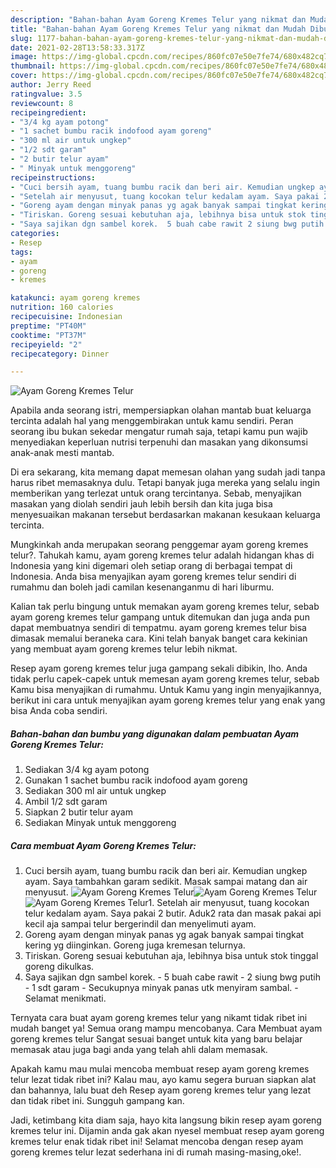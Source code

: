 ```yaml
---
description: "Bahan-bahan Ayam Goreng Kremes Telur yang nikmat dan Mudah Dibuat"
title: "Bahan-bahan Ayam Goreng Kremes Telur yang nikmat dan Mudah Dibuat"
slug: 1177-bahan-bahan-ayam-goreng-kremes-telur-yang-nikmat-dan-mudah-dibuat
date: 2021-02-28T13:58:33.317Z
image: https://img-global.cpcdn.com/recipes/860fc07e50e7fe74/680x482cq70/ayam-goreng-kremes-telur-foto-resep-utama.jpg
thumbnail: https://img-global.cpcdn.com/recipes/860fc07e50e7fe74/680x482cq70/ayam-goreng-kremes-telur-foto-resep-utama.jpg
cover: https://img-global.cpcdn.com/recipes/860fc07e50e7fe74/680x482cq70/ayam-goreng-kremes-telur-foto-resep-utama.jpg
author: Jerry Reed
ratingvalue: 3.5
reviewcount: 8
recipeingredient:
- "3/4 kg ayam potong"
- "1 sachet bumbu racik indofood ayam goreng"
- "300 ml air untuk ungkep"
- "1/2 sdt garam"
- "2 butir telur ayam"
- " Minyak untuk menggoreng"
recipeinstructions:
- "Cuci bersih ayam, tuang bumbu racik dan beri air. Kemudian ungkep ayam. Saya tambahkan garam sedikit. Masak sampai matang dan air menyusut."
- "Setelah air menyusut, tuang kocokan telur kedalam ayam. Saya pakai 2 butir. Aduk2 rata dan masak pakai api kecil aja sampai telur bergerindil dan menyelimuti ayam."
- "Goreng ayam dengan minyak panas yg agak banyak sampai tingkat kering yg diinginkan. Goreng juga kremesan telurnya."
- "Tiriskan. Goreng sesuai kebutuhan aja, lebihnya bisa untuk stok tinggal goreng dikulkas."
- "Saya sajikan dgn sambel korek.  5 buah cabe rawit 2 siung bwg putih 1 sdt garam Secukupnya minyak panas utk menyiram sambal.  Selamat menikmati."
categories:
- Resep
tags:
- ayam
- goreng
- kremes

katakunci: ayam goreng kremes 
nutrition: 160 calories
recipecuisine: Indonesian
preptime: "PT40M"
cooktime: "PT37M"
recipeyield: "2"
recipecategory: Dinner

---
```



![Ayam Goreng Kremes Telur](https://img-global.cpcdn.com/recipes/860fc07e50e7fe74/680x482cq70/ayam-goreng-kremes-telur-foto-resep-utama.jpg)

Apabila anda seorang istri, mempersiapkan olahan mantab buat keluarga tercinta adalah hal yang menggembirakan untuk kamu sendiri. Peran seorang ibu bukan sekedar mengatur rumah saja, tetapi kamu pun wajib menyediakan keperluan nutrisi terpenuhi dan masakan yang dikonsumsi anak-anak mesti mantab.

Di era  sekarang, kita memang dapat memesan olahan yang sudah jadi tanpa harus ribet memasaknya dulu. Tetapi banyak juga mereka yang selalu ingin memberikan yang terlezat untuk orang tercintanya. Sebab, menyajikan masakan yang diolah sendiri jauh lebih bersih dan kita juga bisa menyesuaikan makanan tersebut berdasarkan makanan kesukaan keluarga tercinta. 



Mungkinkah anda merupakan seorang penggemar ayam goreng kremes telur?. Tahukah kamu, ayam goreng kremes telur adalah hidangan khas di Indonesia yang kini digemari oleh setiap orang di berbagai tempat di Indonesia. Anda bisa menyajikan ayam goreng kremes telur sendiri di rumahmu dan boleh jadi camilan kesenanganmu di hari liburmu.

Kalian tak perlu bingung untuk memakan ayam goreng kremes telur, sebab ayam goreng kremes telur gampang untuk ditemukan dan juga anda pun dapat membuatnya sendiri di tempatmu. ayam goreng kremes telur bisa dimasak memalui beraneka cara. Kini telah banyak banget cara kekinian yang membuat ayam goreng kremes telur lebih nikmat.

Resep ayam goreng kremes telur juga gampang sekali dibikin, lho. Anda tidak perlu capek-capek untuk memesan ayam goreng kremes telur, sebab Kamu bisa menyajikan di rumahmu. Untuk Kamu yang ingin menyajikannya, berikut ini cara untuk menyajikan ayam goreng kremes telur yang enak yang bisa Anda coba sendiri.

<!--inarticleads1-->

##### Bahan-bahan dan bumbu yang digunakan dalam pembuatan Ayam Goreng Kremes Telur:

1. Sediakan 3/4 kg ayam potong
1. Gunakan 1 sachet bumbu racik indofood ayam goreng
1. Sediakan 300 ml air untuk ungkep
1. Ambil 1/2 sdt garam
1. Siapkan 2 butir telur ayam
1. Sediakan  Minyak untuk menggoreng




<!--inarticleads2-->

##### Cara membuat Ayam Goreng Kremes Telur:

1. Cuci bersih ayam, tuang bumbu racik dan beri air. Kemudian ungkep ayam. Saya tambahkan garam sedikit. Masak sampai matang dan air menyusut.
<img src="https://img-global.cpcdn.com/steps/e68af6a404215f7f/160x128cq70/ayam-goreng-kremes-telur-langkah-memasak-1-foto.jpg" alt="Ayam Goreng Kremes Telur"><img src="https://img-global.cpcdn.com/steps/18ace4adc789508f/160x128cq70/ayam-goreng-kremes-telur-langkah-memasak-1-foto.jpg" alt="Ayam Goreng Kremes Telur"><img src="https://img-global.cpcdn.com/steps/999a5b28d27f36ec/160x128cq70/ayam-goreng-kremes-telur-langkah-memasak-1-foto.jpg" alt="Ayam Goreng Kremes Telur">1. Setelah air menyusut, tuang kocokan telur kedalam ayam. Saya pakai 2 butir. Aduk2 rata dan masak pakai api kecil aja sampai telur bergerindil dan menyelimuti ayam.
1. Goreng ayam dengan minyak panas yg agak banyak sampai tingkat kering yg diinginkan. Goreng juga kremesan telurnya.
1. Tiriskan. Goreng sesuai kebutuhan aja, lebihnya bisa untuk stok tinggal goreng dikulkas.
1. Saya sajikan dgn sambel korek.  - 5 buah cabe rawit - 2 siung bwg putih - 1 sdt garam - Secukupnya minyak panas utk menyiram sambal.  - Selamat menikmati.




Ternyata cara buat ayam goreng kremes telur yang nikamt tidak ribet ini mudah banget ya! Semua orang mampu mencobanya. Cara Membuat ayam goreng kremes telur Sangat sesuai banget untuk kita yang baru belajar memasak atau juga bagi anda yang telah ahli dalam memasak.

Apakah kamu mau mulai mencoba membuat resep ayam goreng kremes telur lezat tidak ribet ini? Kalau mau, ayo kamu segera buruan siapkan alat dan bahannya, lalu buat deh Resep ayam goreng kremes telur yang lezat dan tidak ribet ini. Sungguh gampang kan. 

Jadi, ketimbang kita diam saja, hayo kita langsung bikin resep ayam goreng kremes telur ini. Dijamin anda gak akan nyesel membuat resep ayam goreng kremes telur enak tidak ribet ini! Selamat mencoba dengan resep ayam goreng kremes telur lezat sederhana ini di rumah masing-masing,oke!.

